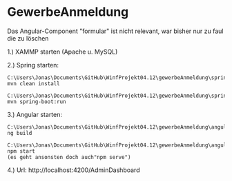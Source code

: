 # GewerbeAnmeldung
Das Angular-Component "formular" ist nicht relevant, war bisher nur zu faul die zu löschen




1.) XAMMP starten (Apache u. MySQL)


2.) Spring starten:

	C:\Users\Jonas\Documents\GitHub\WinfProjekt04.12\gewerbeAnmeldung\spring\workspace\gewerbeanmeldung> mvn clean install

	C:\Users\Jonas\Documents\GitHub\WinfProjekt04.12\gewerbeAnmeldung\spring\workspace\gewerbeanmeldung> mvn spring-boot:run


3.) Angular starten: 

	C:\Users\Jonas\Documents\GitHub\WinfProjekt04.12\gewerbeAnmeldung\angular> ng build

	C:\Users\Jonas\Documents\GitHub\WinfProjekt04.12\gewerbeAnmeldung\angular> npm start
	(es geht ansonsten doch auch"npm serve")


4.) Url:  http://localhost:4200/AdminDashboard


















